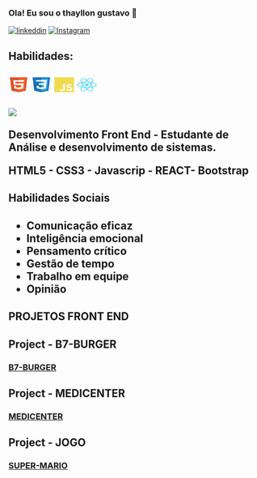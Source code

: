### Ola! Eu sou o thayllon gustavo 👋
[![linkeddin](    https://img.shields.io/badge/LinkedIn-0077B5?style=for-the-badge&logo=linkedin&logoColor=white)](https://www.linkedin.com/in/thayllon-gustavo-a3858331a/)
[![Instagram](https://img.shields.io/badge/Instagram-E4405F?style=for-the-badge&logo=instagram&logoColor=white)](https://www.instagram.com/thayllon__gustavo/)

<h2>Habilidades:<h2/>
<div style="display: inline_block">
    <img align="center" alt="HTML" height="30" width="40" src="https://raw.githubusercontent.com/devicons/devicon/master/icons/html5/html5-original.svg">
    <img align="center" alt="CSS" height="30" width="40" src="https://raw.githubusercontent.com/devicons/devicon/master/icons/css3/css3-original.svg">
    <img align="center" alt="Js" height="30" width="40" src="https://raw.githubusercontent.com/devicons/devicon/master/icons/javascript/javascript-plain.svg">
    <img align="center" alt="React" height="30" width="40" src="https://raw.githubusercontent.com/devicons/devicon/master/icons/react/react-original.svg">
</div>
  <br/>
<a href="https://github.com/Thayllon-gustavo/convoychat">
  <img height=200 align="center" src="https://github-readme-stats.vercel.app/api/top-langs?username=Thayllon-gustavo&layout=compact&langs_count=8&card_width=320&&theme=dark" />
</a>










Desenvolvimento Front End - Estudante de Análise e desenvolvimento de sistemas.

HTML5 - CSS3 - Javascrip - REACT- Bootstrap
<br/>
<h2>Habilidades Sociais<h2/>
<body>
<ul>
<li>Comunicação eficaz
</li>
<li>Inteligência emocional
</li>
<li>Pensamento crítico
</li>
<li>Gestão de tempo
</li>
  <li>Trabalho em equipe
</li>
   <li>Opinião
</li>
</ul>
</body>
</html>
<h2>PROJETOS FRONT END</h2>
   <h2>Project - B7-BURGER</h2>
  <h3><a target="_blank" href = "https://thayllon-gustavo.github.io/site-de-hamburgueria-/">B7-BURGER</a></h3>
   <h2>Project - MEDICENTER</h2>
   <h3><a target="_blank" href = "https://thayllon-gustavo.github.io/site-html-css-flexbox/"> MEDICENTER</a></h3>
   <h2>Project - JOGO</h2>
  <h3><a target="_blank" href = "https://thayllon-gustavo.github.io/SUPER-MARIO/">SUPER-MARIO</a></h3>
</div>
